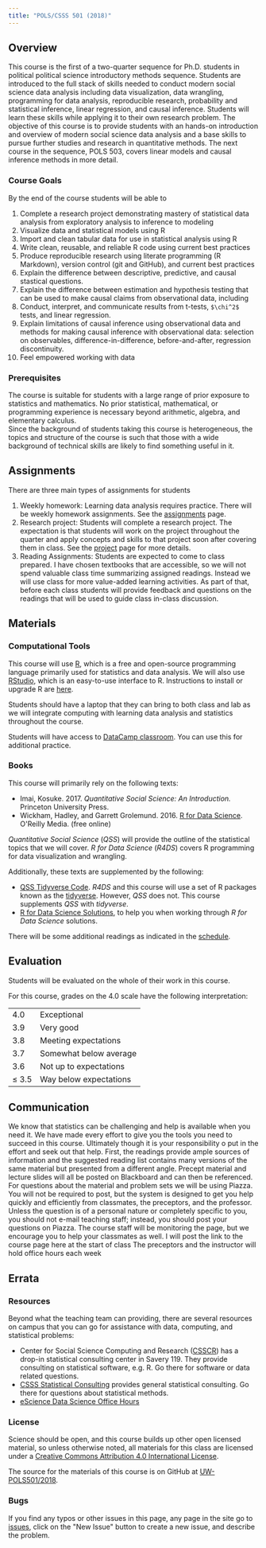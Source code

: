 ```yaml
---
title: "POLS/CSSS 501 (2018)"
---
```



## Overview

This course is the first of a two-quarter sequence for Ph.D. students in political political science introductory methods sequence. 
Students are introduced to the full stack of skills needed to conduct modern social science data analysis including data visualization, data wrangling, programming for data analysis, reproducible research, probability and statistical inference, linear regression, and causal inference.
Students will learn these skills while applying it to their own research problem.
The objective of this course is to provide students with an hands-on introduction and overview of modern social science data analysis and a base skills to pursue further studies and research in quantitative methods.
The next course in the sequence, POLS 503, covers linear models and causal inference methods in more detail.


### Course Goals

By the end of the course students will be able to 

1. Complete a research project demonstrating mastery of statistical data analysis from exploratory analysis to inference to modeling
1. Visualize data and statistical models using R
2. Import and clean tabular data for use in statistical analysis using R
3. Write clean, reusable, and reliable R code using current best practices
4. Produce reproducible research using literate programming (R Markdown), version control (git and GitHub), and current best practices
5. Explain the difference between descriptive, predictive, and causal stastical questions.
7. Explain the difference between estimation and hypothesis testing
that can be used to make causal claims from observational data, including 
8. Conduct, interpret, and communicate results from  t-tests, `$\chi^2$` tests, and linear regression.
7. Explain limitations of causal inference using observational data and methods for making causal inference with observational data: selection on observables, difference-in-difference, before-and-after, regression discontinuity.
10. Feel empowered working with data


### Prerequisites

<!--
The most important prerequisite is a willingness to work hard on possibly unfamiliar material.
Learning statistical methods is like learning a new language, and it will take time and dedication to master its vocabulary, its grammar, and its idioms. However like studying languages, statistics yields to daily practice and consistent effort. And statistical program is similar.
-->

The course is suitable for students with a large range of prior exposure to statistics and mathematics. No prior statistical, mathematical, or programming experience is necessary beyond arithmetic, algebra, and elementary calculus.  
Since the background of students taking this course is heterogeneous, the topics and structure of the course is such that those with a wide background of technical skills are likely to find something useful in it.

<!--

## Meeting structure

Class meetings and labs

- *Overview:*
- *Discussion:*
- *Project:*
- *Preview:*

-->


## Assignments

There are three main types of assignments for students

1. Weekly homework: Learning data analysis requires practice. There will be weekly homework assignments. See the [assignments](/assignments) page.
2. Research project: Students will complete a research project. The expectation is that students will work on the project throughout the quarter and apply concepts and skills to that project soon after covering them in class. See the [project](/project) page for more details.
3. Reading Assignments: Students are expected to come to class prepared. I have chosen textbooks that are accessible, so we will not spend valuable class time summarizing assigned readings. Instead we will use class for more value-added learning activities. As part of that, before each class students will provide feedback and questions on the readings that will be used to guide class in-class discussion.

<!--

### Data analysis project paper

Every student in this class will execute their own statistical data analysis of a research question.
The results of this analysis will be presented as a paper due at the end of the course. See the [schedule](/schedule/#finals-period) for the due date.

The purpose of this paper is for you to apply the quantitative methods used in this course to the real-world research problems that you will encounter in their research careers.
The objective is to get you working with data on a research project as quickly as possible, even if it is a flawed project.
So, due to the limited time in this course, it is not necessary for this paper to address an important research problem or a novel contribution to the literature.
While those will not be criteria for the evaluation of this paper, you are encouraged to pursue those, as those ideas are what lead to publications.
The paper will be evaluated on the appropriateness of the statistical methods applied to the data and question, and not the novelty or contribution of the question itself.

If you developed a research design for POLS 500, you may be able to use it in 501.
However you need to confirm that you will be able to assemble a dataset to test a specific research hypothesis within the time constraints of this course, because you will be using it throughout the course.
If that seems unlikely, you will need to choose a different project.

-->


## Materials


### Computational Tools

This course will use [R](https://www.r-project.org/), which is a free and open-source programming language primarily used for statistics and data analysis. We will also use [RStudio](https://www.rstudio.com/), which is an easy-to-use interface to R.
Instructions to install or upgrade R are [here](install.html).

Students should have a laptop that they can bring to both class and lab as we will integrate computing with learning data analysis and statistics throughout the course.

Students will have access to [DataCamp classroom](https://www.datacamp.com/groups/education).
You can use this for additional practice. 



### Books

This course will primarily rely on the following texts:

- Imai, Kosuke. 2017. *Quantitative Social Science: An Introduction.* Princeton University Press.
- Wickham, Hadley, and Garrett Grolemund. 2016. [R for Data Science](http://r4ds.had.co.nz/). O'Reilly Media. (free online)

*Quantitative Social Science* (*QSS*) will provide the outline of the statistical topics that we will cover. 
*R for Data Science* (*R4DS*) covers R programming for data visualization and wrangling.

Additionally, these texts are supplemented by the following:

- [QSS Tidyverse Code](https://jrnold.github.io/qss-tidy/). *R4DS* and this course will use a set of R packages known as the [tidyverse](https://www.tidyverse.org/). However, *QSS* does not. This course supplements *QSS* with *tidyverse*.
- [R for Data Science Solutions](https://jrnold.github.io/e4qf/), to help you when working through *R for Data Science* solutions.

There will be some additional readings as indicated in the [schedule](/schedule).



## Evaluation

Students will be evaluated on the whole of their work in this course.

For this course, grades on the 4.0 scale have the following interpretation:

<table class = "table table-striped">
<tr><td>4.0</td><td>Exceptional</td></tr>
<tr><td>3.9</td><td>Very good</td></tr>
<tr><td>3.8</td><td>Meeting expectations</td></tr>
<tr><td>3.7</td><td>Somewhat below average</td></tr>
<tr><td>3.6</td><td>Not up to expectations</td></tr>
<tr><td>&le; 3.5</td><td>Way below expectations</td></tr>
</table>


## Communication

We know that statistics can be challenging and help is available when you need it. We have made
every effort to give you the tools you need to succeed in this course. Ultimately though it is your
responsibility o put in the effort and seek out that help.
First, the readings provide ample sources of information and the suggested reading list contains
many versions of the same material but presented from a different angle. Precept material and
lecture slides will all be posted on Blackboard and can then be referenced.
For questions about the material and problem sets we will be using Piazza. You will not be
required to post, but the system is designed to get you help quickly and efficiently from classmates,
the preceptors, and the professor. Unless the question is of a personal nature or completely
specific to you, you should not e-mail teaching staff; instead, you should post your questions
on Piazza. The course staff will be monitoring the page, but we encourage you to help your
classmates as well. I will post the link to the course page here at the start of class
The preceptors and the instructor will hold office hours each week


## Errata


### Resources

Beyond what the teaching team can providing, there are several resources on campus that you can go for assistance with data, computing, and statistical problems:

-  Center for Social Science Computing and Research ([CSSCR](http://julius.csscr.washington.edu/about/consulting.html)) has a drop-in statistical consulting center in Savery 119. They provide consulting on statistical software, e.g. R. Go there for software or data related questions.
- [CSSS Statistical Consulting](https://www.csss.washington.edu/consulting) provides general statistical consulting. Go there for questions about statistical methods.
- [eScience Data Science Office Hours](http://escience.washington.edu/office-hours/)


### License

Science should be open, and this course builds up other open licensed material, so unless otherwise noted, all materials for this class are licensed under a <a rel="license" href="https://creativecommons.org/licenses/by/4.0/">Creative Commons Attribution 4.0 International License</a>.

The source for the materials of this course is on GitHub at [UW-POLS501/2018](https://github.com/UW-POLS501/2018).


### Bugs

If you find any typos or other issues in this page, any page in the site go to [issues](https://github.com/UW-POLS501/2018/issues), click on the "New Issue" button to create a new issue, and describe the problem.

